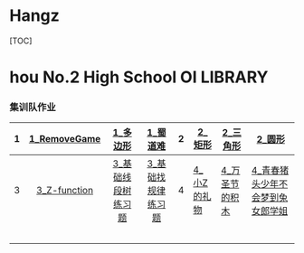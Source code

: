 # Hangz

[TOC]

# hou No.2 High School OI LIBRARY 

### 集训队作业

|  1   | [1_RemoveGame](problem\1_RemoveGame.html) |           [1_多边形](problem\1_多边形.html)           |           [1_蜀道难](problem\1_蜀道难.html)           | 2    | [2_矩形](problem\2_矩形.html)           | [2_三角形](problem\2_三角形.html)             | [2_圆形](problem\2_圆形.html)                                |
| :--: | :---------------------------------------: | :---------------------------------------------------: | :---------------------------------------------------: | ---- | --------------------------------------- | --------------------------------------------- | ------------------------------------------------------------ |
|  3   | [3_Z-function](problem\3_Z-function.html) | [3_基础线段树练习题](problem\3_基础线段树练习题.html) | [3_基础找规律练习题](problem\3_基础找规律练习题.html) | 4    | [4_小Z的礼物](problem\4_小Z的礼物.html) | [4_万圣节的积木](problem\4_万圣节的积木.html) | [4_青春猪头少年不会梦到兔女郎学姐](problem\4_青春猪头少年不会梦到兔女郎学姐.html) |
|      |                                           |                                                       |                                                       |      |                                         |                                               |                                                              |
|      |                                           |                                                       |                                                       |      |                                         |                                               |                                                              |
|      |                                           |                                                       |                                                       |      |                                         |                                               |                                                              |
|      |                                           |                                                       |                                                       |      |                                         |                                               |                                                              |
|      |                                           |                                                       |                                                       |      |                                         |                                               |                                                              |

